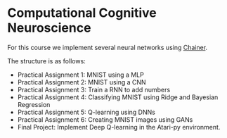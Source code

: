 # Computational Cognitive Neuroscience
For this course we implement several neural networks using [Chainer](https://chainer.org/).

The structure is as follows:
* Practical Assignment 1: MNIST using a MLP
* Practical Assignment 2: MNIST using a CNN
* Practical Assignment 3: Train a RNN to add numbers
* Practical Assignment 4: Classifying MNIST using Ridge and Bayesian Regression
* Practical Assignment 5: Q-learning using DNNs
* Practical Assignment 6: Creating MNIST images using GANs
* Final Project: Implement Deep Q-learning in the Atari-py environment.
